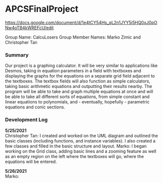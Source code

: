 # APCSFinalProject

https://docs.google.com/document/d/1e4tCY54Hs_qL2n1JYY5i5HQ0xJ0pONw4oTB4kWREFcU/edit

Group Name: CalcuLosers
Group Member Names: Marko Zimic and Christopher Tan

### Summary
Our project is a graphing calculator. It will be very similar to applications like Desmos, taking in
equation parameters in a field with textboxes and displaying the graphs for the equations on a
separate grid field adjacent to the textboxes. The textbox fields will also function as simple
calculators, taking basic arithmetic equations and outputting their results nearby. The program will
be able to take and graph multiple equations at once and will be able to take all different sorts of
equations, from simple constant and linear equations to polynomials, and - eventually, hopefully -
parametric equations and conic sections.

### Development Log
**5/25/2021**\
Christopher Tan: I created and worked on the UML diagram and outlined the basic classes (including functions, and instance variables). I also created a few classes and filled in the basic structure and layout.
Marko: I began working on the Grid class, adding basic lines and a zooming feature as well as an empty region
on the left where the textboxes will go, where the equations will be entered.

**5/26/2021**\
Marko:
